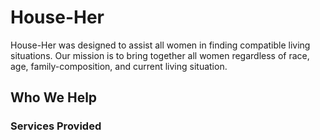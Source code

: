 # House-Her
House-Her was designed to assist all women in finding compatible living situations. Our mission is to bring together all women regardless of race, age, family-composition, and current living situation. 
## Who We Help

### Services Provided


